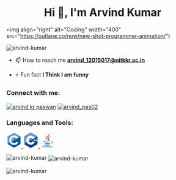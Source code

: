 
<h1 align="center">Hi 👋, I'm Arvind Kumar</h1>

<img align="right" alt="Coding" width="400" src="https://outlane.co/now/new-shot-programmer-animation/")


<p align="left"> <img src="https://komarev.com/ghpvc/?username=arvind-kumar&label=Profile%20views&color=0e75b6&style=flat" alt="arvind-kumar" /> </p>

- 📫 How to reach me **arvind_12015017@nitkkr.ac.in**

- ⚡ Fun fact **I Think I am funny**

<h3 align="left">Connect with me:</h3>
<p align="left">
<a href="https://fb.com/arvind kr paswan" target="blank"><img align="center" src="https://raw.githubusercontent.com/rahuldkjain/github-profile-readme-generator/master/src/images/icons/Social/facebook.svg" alt="arvind kr paswan" height="30" width="40" /></a>
<a href="https://instagram.com/arvind_pas02" target="blank"><img align="center" src="https://raw.githubusercontent.com/rahuldkjain/github-profile-readme-generator/master/src/images/icons/Social/instagram.svg" alt="arvind_pas02" height="30" width="40" /></a>
</p>

<h3 align="left">Languages and Tools:</h3>
<p align="left"> <a href="https://www.cprogramming.com/" target="_blank" rel="noreferrer"> <img src="https://raw.githubusercontent.com/devicons/devicon/master/icons/c/c-original.svg" alt="c" width="40" height="40"/> </a> <a href="https://www.w3schools.com/cpp/" target="_blank" rel="noreferrer"> <img src="https://raw.githubusercontent.com/devicons/devicon/master/icons/cplusplus/cplusplus-original.svg" alt="cplusplus" width="40" height="40"/> </a> <a href="https://www.java.com" target="_blank" rel="noreferrer"> <img src="https://raw.githubusercontent.com/devicons/devicon/master/icons/java/java-original.svg" alt="java" width="40" height="40"/> </a> </p>

<p><img align="left" src="https://github-readme-stats.vercel.app/api/top-langs?username=arvind-kumar&show_icons=true&locale=en&layout=compact" alt="arvind-kumar" /></p>

<p>&nbsp;<img align="center" src="https://github-readme-stats.vercel.app/api?username=arvind-kumar&show_icons=true&locale=en" alt="arvind-kumar" /></p>

<p><img align="center" src="https://github-readme-streak-stats.herokuapp.com/?user=arvind-kumar&" alt="arvind-kumar" /></p>
